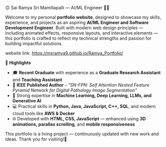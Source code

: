  😊 Sai Ramya Sri Mamillapalli — AI/ML Engineer 👩‍💻

Welcome to my personal **portfolio website**, designed to showcase my skills, experience, and projects as an aspiring **AI/ML Engineer and Software Development Engineer**. Built with modern web design principles — including animated effects, responsive layouts, and interactive elements — this portfolio is crafted to reflect my technical strengths and passion for building impactful solutions.

website link: https://msramya9.github.io/Ramya_Portfolio/

📌 **Highlights**

- 🎓 **Recent Graduate** with experience as a **Graduate Research Assistant** and **Teaching Assistant**
- 📄 **IEEE Published Author** – _"SN-FPN: Self Attention Nested Feature Pyramid Network for Digital Pathology Image Segmentation"_
- 🤖 Strong expertise in **Machine Learning, Deep Learning, LLMs, and Generative AI**
- 💻 Practical skills in **Python, Java, JavaScript, C++, SQL**, and modern cloud tools like **AWS & Docker**
- 🌐 Developed with **HTML, CSS, JavaScript** — enhanced using **3D animations, parallax scrolling**, and **mobile responsiveness**

This portfolio is a living project — continuously updated with new work and ideas. Thank you for visiting!👋
